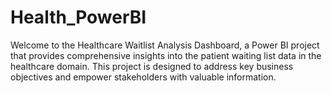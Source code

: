# Health_PowerBI
Welcome to the Healthcare Waitlist Analysis Dashboard, a Power BI project that provides comprehensive insights into the patient waiting list data in the healthcare domain. This project is designed to address key business objectives and empower stakeholders with valuable information.
